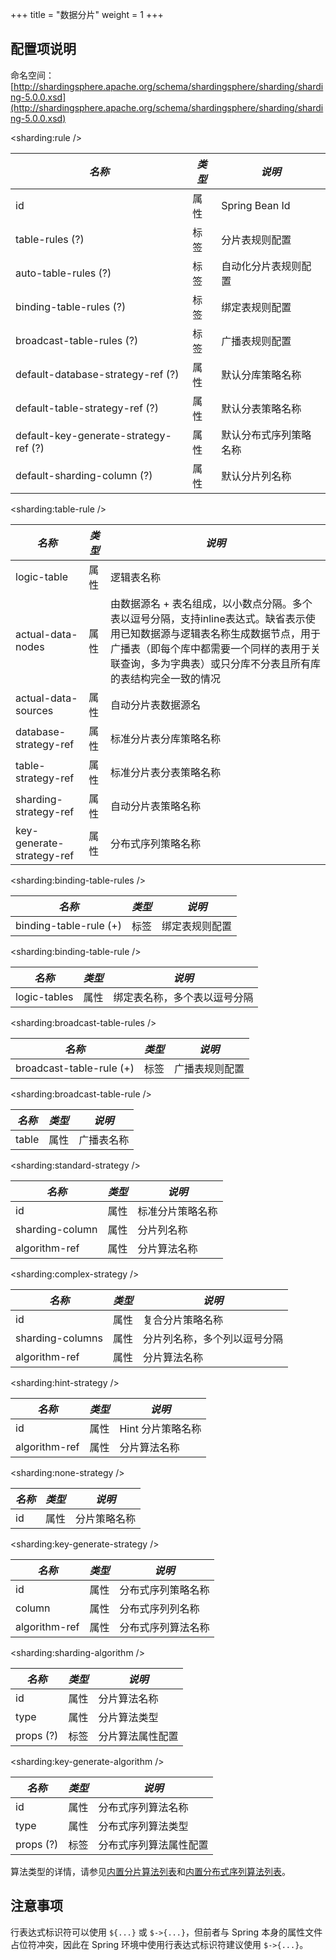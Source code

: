 +++
title = "数据分片"
weight = 1
+++

## 配置项说明

命名空间：[http://shardingsphere.apache.org/schema/shardingsphere/sharding/sharding-5.0.0.xsd](http://shardingsphere.apache.org/schema/shardingsphere/sharding/sharding-5.0.0.xsd)

\<sharding:rule />

| *名称*                                | *类型* | *说明*              |
| ------------------------------------- | ------ | ------------------ |
| id                                    | 属性   | Spring Bean Id     |
| table-rules (?)                       | 标签   | 分片表规则配置       |
| auto-table-rules (?)                  | 标签   | 自动化分片表规则配置  |
| binding-table-rules (?)               | 标签   | 绑定表规则配置        |
| broadcast-table-rules (?)             | 标签   | 广播表规则配置        |
| default-database-strategy-ref (?)     | 属性   | 默认分库策略名称      |
| default-table-strategy-ref (?)        | 属性   | 默认分表策略名称      |
| default-key-generate-strategy-ref (?) | 属性   | 默认分布式序列策略名称 |
| default-sharding-column (?)           | 属性   | 默认分片列名称       |

\<sharding:table-rule />

| *名称*                     | *类型* | *说明*          |
| ------------------------- | ----- | --------------- |
| logic-table               | 属性  | 逻辑表名称        |
| actual-data-nodes         | 属性  | 由数据源名 + 表名组成，以小数点分隔。多个表以逗号分隔，支持inline表达式。缺省表示使用已知数据源与逻辑表名称生成数据节点，用于广播表（即每个库中都需要一个同样的表用于关联查询，多为字典表）或只分库不分表且所有库的表结构完全一致的情况 |
| actual-data-sources       | 属性  | 自动分片表数据源名 |
| database-strategy-ref     | 属性  | 标准分片表分库策略名称      |
| table-strategy-ref        | 属性  | 标准分片表分表策略名称      |
| sharding-strategy-ref     | 属性  | 自动分片表策略名称      |
| key-generate-strategy-ref | 属性  | 分布式序列策略名称 |

\<sharding:binding-table-rules />

| *名称*                  | *类型* | *说明*       |
| ---------------------- | ------ | ------------ |
| binding-table-rule (+) | 标签   | 绑定表规则配置 |

\<sharding:binding-table-rule />

| *名称*       | *类型*  | *说明*                   |
| ------------ | ------ | ------------------------ |
| logic-tables | 属性   | 绑定表名称，多个表以逗号分隔 |

\<sharding:broadcast-table-rules />

| *名称*                  | *类型* | *说明*       |
| ---------------------- | ------ | ------------ |
| broadcast-table-rule (+) | 标签   | 广播表规则配置 |

\<sharding:broadcast-table-rule />

| *名称* | *类型* | *说明*   |
| ------ | ----- | -------- |
| table  | 属性  | 广播表名称 |

\<sharding:standard-strategy />

| *名称*          | *类型* | *说明*          |
| --------------- | ----- | -------------- |
| id              | 属性   | 标准分片策略名称 |
| sharding-column | 属性   | 分片列名称      |
| algorithm-ref   | 属性   | 分片算法名称    |

\<sharding:complex-strategy />

| *名称*           | *类型* | *说明*                    |
| ---------------- | ----- | ------------------------- |
| id               | 属性   | 复合分片策略名称            |
| sharding-columns | 属性   | 分片列名称，多个列以逗号分隔 |
| algorithm-ref    | 属性   | 分片算法名称               |

\<sharding:hint-strategy />

| *名称*        | *类型* | *说明*           |
| ------------- | ----- | ---------------- |
| id            | 属性   | Hint 分片策略名称 |
| algorithm-ref | 属性   | 分片算法名称      |

\<sharding:none-strategy />

| *名称* | *类型* | *说明*      |
| ------ | ----- | ----------- |
| id     | 属性   | 分片策略名称 |

\<sharding:key-generate-strategy />

| *名称*        | *类型* | *说明*           |
| ------------- | ----- | ---------------- |
| id            | 属性   | 分布式序列策略名称 |
| column        | 属性   | 分布式序列列名称   |
| algorithm-ref | 属性   | 分布式序列算法名称 |

\<sharding:sharding-algorithm />

| *名称*    | *类型* | *说明*        |
| --------- | ----- | ------------- |
| id        | 属性  | 分片算法名称    |
| type      | 属性  | 分片算法类型    |
| props (?) | 标签  | 分片算法属性配置 |

\<sharding:key-generate-algorithm />

| *名称*    | *类型* | *说明*              |
| --------- | ----- | ------------------ |
| id        | 属性  | 分布式序列算法名称    |
| type      | 属性  | 分布式序列算法类型    |
| props (?) | 标签  | 分布式序列算法属性配置 |

算法类型的详情，请参见[内置分片算法列表](/cn/user-manual/shardingsphere-jdbc/configuration/built-in-algorithm/sharding)和[内置分布式序列算法列表](/cn/user-manual/shardingsphere-jdbc/configuration/built-in-algorithm/keygen)。

## 注意事项

行表达式标识符可以使用 `${...}` 或 `$->{...}`，但前者与 Spring 本身的属性文件占位符冲突，因此在 Spring 环境中使用行表达式标识符建议使用 `$->{...}`。
